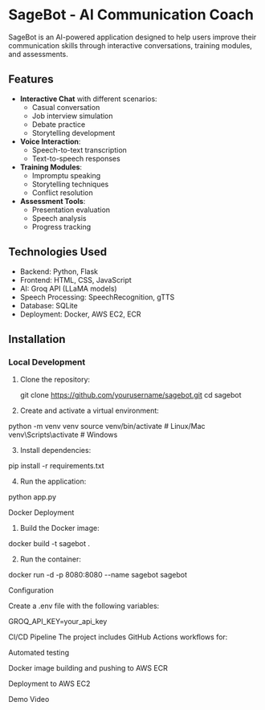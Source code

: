# SageBot - AI Communication Coach

SageBot is an AI-powered application designed to help users improve their communication skills through interactive conversations, training modules, and assessments.

## Features

- **Interactive Chat** with different scenarios:
  - Casual conversation
  - Job interview simulation
  - Debate practice
  - Storytelling development
- **Voice Interaction**:
  - Speech-to-text transcription
  - Text-to-speech responses
- **Training Modules**:
  - Impromptu speaking
  - Storytelling techniques
  - Conflict resolution
- **Assessment Tools**:
  - Presentation evaluation
  - Speech analysis
  - Progress tracking

## Technologies Used

- Backend: Python, Flask
- Frontend: HTML, CSS, JavaScript
- AI: Groq API (LLaMA models)
- Speech Processing: SpeechRecognition, gTTS
- Database: SQLite
- Deployment: Docker, AWS EC2, ECR

## Installation

### Local Development

1. Clone the repository:

   git clone https://github.com/yourusername/sagebot.git
   cd sagebot

2. Create and activate a virtual environment:

python -m venv venv
source venv/bin/activate  # Linux/Mac
venv\Scripts\activate     # Windows

3. Install dependencies:

pip install -r requirements.txt

4. Run the application:

python app.py

Docker Deployment

1. Build the Docker image:

docker build -t sagebot .

2. Run the container:

docker run -d -p 8080:8080 --name sagebot sagebot

Configuration

Create a .env file with the following variables:

GROQ_API_KEY=your_api_key

CI/CD Pipeline
The project includes GitHub Actions workflows for:

Automated testing

Docker image building and pushing to AWS ECR

Deployment to AWS EC2

Demo Video